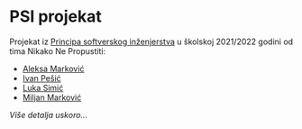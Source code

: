 # PSI projekat
Projekat iz [Principa softverskog inženjerstva](http://si3psi.etf.rs/) u školskoj 2021/2022 godini od tima Nikako Ne Propustiti:

- [Aleksa Marković](https://github.com/topofkeks)
- [Ivan Pešić](https://github.com/ivan-pesic)
- [Luka Simić](https://github.com/KockaAdmiralac)
- [Miljan Marković](https://github.com/pigajunior)

*Više detalja uskoro...*
